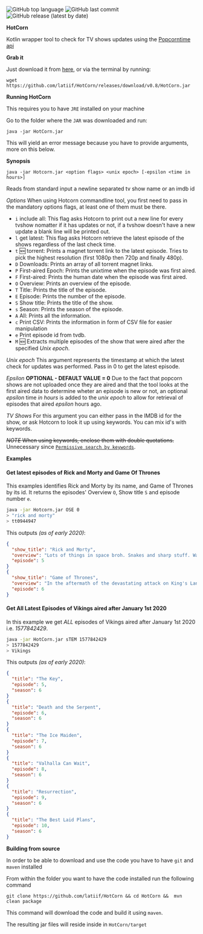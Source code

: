 ![GitHub top language](https://img.shields.io/github/languages/top/latiif/HotCorn?color=%23F18E33&label=kotlin&logo=Kotlin&logoColor=%23F18E33&style=for-the-badge) ![GitHub last commit](https://img.shields.io/github/last-commit/latiif/HotCorn?style=for-the-badge) ![GitHub release (latest by date)](https://img.shields.io/github/v/release/latiif/HotCorn?style=for-the-badge)

**HotCorn**

Kotlin wrapper tool to check for TV shows updates using the [Popcorntime api](https://popcornofficial.docs.apiary.io/#reference/show )

**Grab it**

Just download it from [here](https://github.com/latiif/HotCorn/releases/download/v0.8/HotCorn.jar), or via the terminal by running:

`wget https://github.com/latiif/HotCorn/releases/download/v0.8/HotCorn.jar`

**Running HotCorn**

This requires you to have `JRE` installed on your machine

Go to the folder where the `JAR` was downloaded and run:

`java -jar HotCorn.jar`

This will yield an error message because you have to provide arguments, more on this below.

**Synopsis**

`java -jar Hotcorn.jar <option flags> <unix epoch> [-epsilon <time in hours>]`

Reads from standard input a newline separated tv show name or an imdb id

*Options*
When using Hotcorn commandline tool, you first need to pass in the mandatory options flags, at least one of them must be there.
* `i` include all: This flag asks Hotcorn to print out a new line for every tvshow nomatter if it has updates or not, if a tvshow doesn't have a new update a blank line will be printed out.
* `l` get latest: This flag asks Hotcorn retrieve the latest episode of the shows regardless of the last check time.
* `t` 🆕 torrent: Prints a magnet torrent link to the latest episode. Tries to pick the highest resolution (first 1080p then 720p and finally 480p).
* `D` Downloads: Prints an array of all torrent magnet links.
* `P` First-aired Epoch: Prints the unixtime when the episode was first aired.
* `F` First-aired: Prints the human date when the episode was first aired.
* `O` Overview: Prints an overview of the episode.
* `T` Title: Prints the title of the episode.
* `E` Episode: Prints the number of the episode.
* `S` Show title: Prints the title of the show.
* `s` Season: Prints the season of the episode.
* `A` All: Prints all the information.
* `c` Print CSV: Prints the information in form of CSV file for easier manipulation
* `e` Print episode id from tvdb.
* `M` 🆕 Extracts multiple episodes of the show that were aired after the specified _Unix epoch_.

*Unix epoch*
This argument represents the timestamp at which the latest check for updates was performed.
Pass in 0 to get the latest episode.

*Epsilon*
**OPTIONAL - DEFAULT VALUE = 0**
Due to the fact that popcorn shows are not uploaded once they are aired and that the tool looks at the first aired data to determine wheter an episode is new or not, an optional *epsilon* time _in hours_ is added to the *unix epoch* to allow for retrieval of episodes that aired *epsilon* hours ago.

*TV Shows*
For this argument you can either pass in the IMDB id for the show, or ask Hotcorn to look it up using keywords.
You can mix id's with keywords.

~~*NOTE* When using keywords, enclose them with double quotations.~~ Unnecessary since [`Permissive search by keywords`](https://github.com/latiif/HotCorn/commit/62d22b4f71f23f9f4c4cd87e2546271ebc6a9c7f).

**Examples**
#### Get latest episodes of Rick and Morty and Game Of Thrones

This examples identifies Rick and Morty by its name, and Game of Thrones by its id. It returns the episodes' Overview `O`, Show title `S` and episode number `e`.

```bash
java -jar Hotcorn.jar OSE 0
> "rick and morty"
> tt0944947
```

This outputs _(as of early 2020)_:
```json
{
  "show_title": "Rick and Morty",
  "overview": "Lots of things in space broh. Snakes and sharp stuff. Watch this broh.",
  "episode": 5
}
{
  "show_title": "Game of Thrones",
  "overview": "In the aftermath of the devastating attack on King's Landing, Daenerys must face the survivors.",
  "episode": 6
}
```
#### Get All Latest Episodes of Vikings aired after January 1st 2020
In this example we get *ALL* episodes of Vikings aired after January 1st 2020 i.e. _1577842429_.

```bash
java -jar HotCorn.jar sTEM 1577842429
> 1577842429
> Vikings
```

This outputs _(as of early 2020)_:
```json
{
  "title": "The Key",
  "episode": 5,
  "season": 6
}
{
  "title": "Death and the Serpent",
  "episode": 6,
  "season": 6
}
{
  "title": "The Ice Maiden",
  "episode": 7,
  "season": 6
}
{
  "title": "Valhalla Can Wait",
  "episode": 8,
  "season": 6
}
{
  "title": "Resurrection",
  "episode": 9,
  "season": 6
}
{
  "title": "The Best Laid Plans",
  "episode": 10,
  "season": 6
}
```

**Building from source**

In order to be able to download and use the code you have to have `git` and `maven` installed

From within the folder you want to have the code installed run the following command

 `git clone https://github.com/latiif/HotCorn && cd HotCorn &&  mvn clean package`

This command will download the code and build it using `maven`.

The resulting jar files will reside inside in `HotCorn/target`
